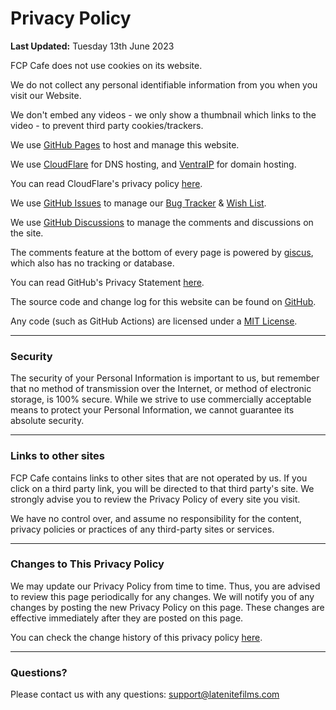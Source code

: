 # Privacy Policy

**Last Updated:** Tuesday 13th June 2023

FCP Cafe does not use cookies on its website.

We do not collect any personal identifiable information from you when you visit our Website.

We don't embed any videos - we only show a thumbnail which links to the video - to prevent third party cookies/trackers.

We use [GitHub Pages](https://pages.github.com) to host and manage this website.

We use [CloudFlare](https://www.cloudflare.com) for DNS hosting, and [VentraIP](https://ventraip.com.au) for domain hosting.

You can read CloudFlare's privacy policy [here](https://www.cloudflare.com/en-au/privacypolicy/).

We use [GitHub Issues](https://github.com/CommandPost/FCPCafe/issues) to manage our [Bug Tracker](/bugtracker/) & [Wish List](/wishlist/).

We use [GitHub Discussions](https://github.com/CommandPost/FCPCafe/discussions) to manage the comments and discussions on the site.

The comments feature at the bottom of every page is powered by [giscus](https://giscus.vercel.app), which also has no tracking or database.

You can read GitHub's Privacy Statement [here](https://docs.github.com/en/site-policy/privacy-policies/github-privacy-statement).

The source code and change log for this website can be found on [GitHub](https://github.com/CommandPost/FCPCafe).

Any code (such as GitHub Actions) are licensed under a [MIT License](https://github.com/CommandPost/FCPCafe/blob/main/LICENSE).

---

### Security

The security of your Personal Information is important to us, but remember that no method of transmission over the Internet, or method of electronic storage, is 100% secure. While we strive to use commercially acceptable means to protect your Personal Information, we cannot guarantee its absolute security.

---

### Links to other sites

FCP Cafe contains links to other sites that are not operated by us. If you click on a third party link, you will be directed to that third party's site. We strongly advise you to review the Privacy Policy of every site you visit.

We have no control over, and assume no responsibility for the content, privacy policies or practices of any third-party sites or services.

---

### Changes to This Privacy Policy

We may update our Privacy Policy from time to time. Thus, you are advised to review this page periodically for any changes. We will notify you of any changes by posting the new Privacy Policy on this page. These changes are effective immediately after they are posted on this page.

You can check the change history of this privacy policy [here](https://github.com/CommandPost/FCPCafe/commits/main/docs/privacy.md).

---

### Questions?

Please contact us with any questions: [support@latenitefilms.com](mailto:support@latenitefilms.com?subject=FCPCafe)
